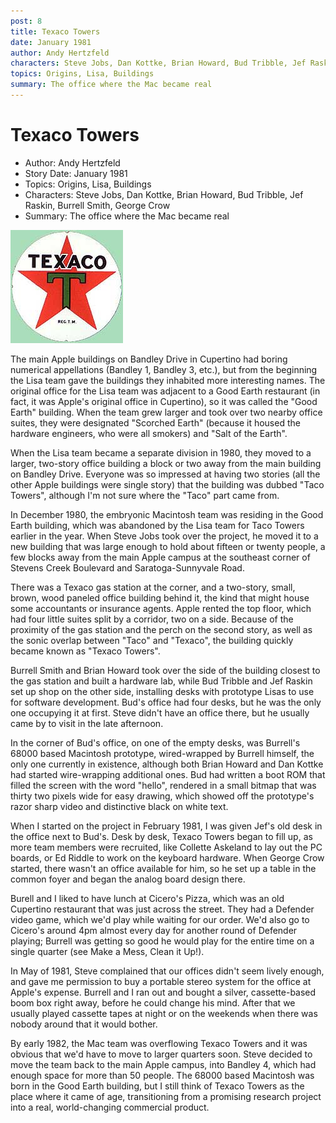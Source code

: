 ```yaml
---
post: 8
title: Texaco Towers
date: January 1981
author: Andy Hertzfeld
characters: Steve Jobs, Dan Kottke, Brian Howard, Bud Tribble, Jef Raskin, Burrell Smith, George Crow
topics: Origins, Lisa, Buildings
summary: The office where the Mac became real
---
```


# Texaco Towers
* Author: Andy Hertzfeld
* Story Date: January 1981
* Topics: Origins, Lisa, Buildings
* Characters: Steve Jobs, Dan Kottke, Brian Howard, Bud Tribble, Jef Raskin, Burrell Smith, George Crow
* Summary: The office where the Mac became real

![](images/Macintosh/texaco.jpg) 
    
The main Apple buildings on Bandley Drive in Cupertino had boring numerical appellations (Bandley 1, Bandley 3, etc.), but from the beginning the Lisa team gave the buildings they inhabited more interesting names.  The original office for the Lisa team was adjacent to a Good Earth restaurant (in fact, it was Apple's original office in Cupertino), so it was called the "Good Earth" building.  When the team grew larger and took over two nearby office suites, they were designated "Scorched Earth" (because it housed the hardware engineers, who were all smokers) and "Salt of the Earth".

When the Lisa team became a separate division in 1980, they moved to a larger, two-story office building a block or two away from the main building on Bandley Drive.  Everyone was so impressed at having two stories (all the other Apple buildings were single story) that the building was dubbed "Taco Towers", although I'm not sure where the "Taco" part came from.

In December 1980, the embryonic Macintosh team was residing in the Good Earth building, which was abandoned by the Lisa team for Taco Towers earlier in the year.  When Steve Jobs took over the project, he moved it to a new building that was large enough to hold about fifteen or twenty people, a few blocks away from the main Apple campus at the southeast corner of Stevens Creek Boulevard and Saratoga-Sunnyvale Road.

There was a Texaco gas station at the corner, and a two-story, small, brown, wood paneled office building behind it, the kind that might house some accountants or insurance agents.  Apple rented the top floor, which had four little suites split by a corridor, two on a side.   Because of the proximity of the gas station and the perch on the second story, as well as the sonic overlap between "Taco" and "Texaco", the building quickly became known as "Texaco Towers".

Burrell Smith and Brian Howard took over the side of the building closest to the gas station and built a hardware lab, while Bud Tribble and Jef Raskin set up shop on the other side, installing desks with prototype Lisas to use for software development.  Bud's office had four desks, but he was the only one occupying it at first.   Steve didn't have an office there, but he usually came by to visit in the late afternoon.

 In the corner of Bud's office, on one of the empty desks, was Burrell's 68000 based Macintosh prototype, wired-wrapped by Burrell himself, the only one currently in existence, although both Brian Howard and Dan Kottke had started wire-wrapping additional ones.   Bud had written a boot ROM that filled the screen with the word "hello", rendered in a small bitmap that was thirty two pixels wide for easy drawing, which showed off the prototype's razor sharp video and distinctive black on white text.

When I started on the project in February 1981, I was given Jef's old desk in the office next to Bud's.  Desk by desk, Texaco Towers began to fill up, as more team members were recruited, like Collette Askeland to lay out the PC boards, or Ed Riddle to work on the keyboard hardware.  When George Crow started, there wasn't an office available for him, so he set up a table in the common foyer and began the analog board design there.

Burell and I liked to have lunch at Cicero's Pizza, which was an old Cupertino restaurant that was just across the street.  They had a Defender video game, which we'd play while waiting for our order.   We'd also go to Cicero's around 4pm almost every day for another round of Defender playing; Burrell was getting so good he would play for the entire time on a single quarter (see Make a Mess, Clean it Up!).

In May of 1981, Steve complained that our offices didn't seem lively enough, and gave me permission to buy a portable stereo system for the office at Apple's expense.  Burrell and I ran out and bought a silver, cassette-based boom box right away, before he could change his mind.   After that we usually played cassette tapes at night or on the weekends when there was nobody around that it would bother.

By early 1982, the Mac team was overflowing Texaco Towers and it was obvious that we'd have to move to larger quarters soon.   Steve decided to move the team back to the main Apple campus, into Bandley 4, which had enough space for more than 50 people.   The 68000 based Macintosh was born in the Good Earth building, but I still think of Texaco Towers as the place where it came of age, transitioning from a promising research project into a real, world-changing commercial product.
